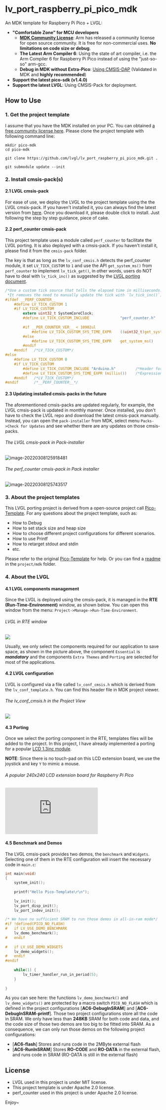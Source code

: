 # lv_port_raspberry_pi_pico_mdk

An MDK template for Raspberry Pi Pico + LVGL:

- **"Comfortable Zone" for MCU developers**
  - **[MDK Community License](https://www.keil.com/pr/article/1299.htm)**: Arm has released a community license for open source community. It is free for non-commercial uses. **No limitations on code size or debug**.  
  - **The Latest Arm Compiler 6**: Using the state of art compiler, i.e. the Arm Compiler 6 for Raspberry Pi Pico instead of using the "just-so-so" arm-gcc. 
  - **Debug in MDK without Extra-Pico**: [Using CMSIS-DAP](https://github.com/majbthrd/pico-debug) (Validated in MDK and **highly recommended**)
- **Support the latest pico-sdk (v1.4.0)**
- **Support the latest LVGL**: Using CMSIS-Pack for deployment.



## How to Use

### 1. Get the project template

I assume that you have the MDK installed on your PC. You can obtained [a free community license here](https://www.keil.com/pr/article/1299.htm). Please clone the project template with following command line:

```
mkdir pico-mdk
cd pico-mdk

git clone https://github.com/lvgl/lv_port_raspberry_pi_pico_mdk.git .

git submodule update --init
```



### 2. Install cmsis-pack(s)

#### 2.1 LVGL cmsis-pack

For ease of use, we deploy the LVGL to the project template using the the LVGL cmsis-pack. If you haven't installed it, you can always find the latest version from [here](https://github.com/lvgl/lvgl/tree/master/env_support/cmsis-pack). Once you download it, please double click to install. Just following the step by step guidance, piece of cake. 



#### 2.2 perf_counter cmsis-pack

This project template uses a module called `perf_counter` to facilitate the LVGL porting. It is also deployed with a cmsis-pack. If you haven't install it, please find it from the `cmsis-pack` folder. 

The key is that as long as the `lv_conf_cmsis.h` detects the perf_counter module, it set `LV_TICK_CUSTOM` to `1` and use the API `get_system_ms()` from `perf_counter` to implement `lv_tick_get()`, in other words, users do NOT have to deal with `lv_tick_inc()` as suggested by the [LVGL porting document](https://docs.lvgl.io/master/porting/tick.html). 



```c
/*Use a custom tick source that tells the elapsed time in milliseconds.
 *It removes the need to manually update the tick with `lv_tick_inc()`)*/
#ifdef __PERF_COUNTER__
    #define LV_TICK_CUSTOM 1
    #if LV_TICK_CUSTOM
        extern uint32_t SystemCoreClock;
        #define LV_TICK_CUSTOM_INCLUDE              "perf_counter.h" 
        
        #if __PER_COUNTER_VER__ < 10902ul
            #define LV_TICK_CUSTOM_SYS_TIME_EXPR    ((uint32_t)get_system_ticks() / (SystemCoreClock / 1000ul))
        #else
            #define LV_TICK_CUSTOM_SYS_TIME_EXPR    get_system_ms()
        #endif
    #endif   /*LV_TICK_CUSTOM*/
#else
    #define LV_TICK_CUSTOM 0
    #if LV_TICK_CUSTOM
        #define LV_TICK_CUSTOM_INCLUDE "Arduino.h"         /*Header for the system time function*/
        #define LV_TICK_CUSTOM_SYS_TIME_EXPR (millis())    /*Expression evaluating to current system time in ms*/
    #endif   /*LV_TICK_CUSTOM*/
#endif       /*__PERF_COUNTER__*/
```



#### 2.3 Updating installed cmsis-packs in the future

The aforementioned cmsis-packs are updated regularly, for example, the LVGL cmsis-pack is updated in monthly manner. Once installed, you don't have to check the LVGL repo and download the latest cmsis-pack manually. Instead, you can open the `pack-installer` from MDK, select menu `Packs->Check for Updates` and see whether there are any updates on those cmsis-packs. 



###### The LVGL cmsis-pack in Pack-installer

![image-20220308125918481](./documents/Pictures/LVGL)



###### The perf_counter cmsis-pack in Pack installer

![image-20220308125743517](./documents/Pictures/perf_counter)



### 3. About the project templates

This LVGL porting project is derived from a open-source project call [Pico-Template](https://github.com/GorgonMeducer/Pico_Template). For any questions about the project template, such as:

- How to Debug
- How to set stack size and heap size
- How to choose different project configurations for different scenarios.
- How to use Printf
- How to retarget stdout and stdin 
- etc.

Please refer to the original [Pico-Template](https://github.com/GorgonMeducer/Pico_Template) for help. Or you can find a [readme](./project/mdk/README.md) in the `project/mdk` folder. 



### 4. About the LVGL 

#### 4.1 LVGL components management

Since the LVGL is deployed using the cmsis-pack, it is managed in the **RTE (Run-Time-Environment)** window, as shown below. You can open this window from the menu: `Project->Manage->Run-Time-Environment`.



###### LVGL in RTE window

![](./documents/Pictures/RTE_LVGL.png) 



Usually, we only select the components required for our application to save space, as shown in the picture above, the component `Essential` is ***mandatory*** and the components `Extra Themes` and `Porting` are selected for most of the applications. 

#### 4.2 LVGL configuration

LVGL is configured via a file called `lv_conf_cmsis.h` which is derived from the `lv_conf_template.h`. You can find this header file in MDK project viewer.



###### The lv_conf_cmsis.h in the Project View

![](./documents/Pictures/Project_View_lv_conf_cmsis.png) 



#### 4.3 Porting

Once we select the porting component in the RTE, templates files will be added to the project. In this project, I have already implemented a porting for a popular [LCD 1.3inc module](https://www.waveshare.com/wiki/Pico-LCD-1.3). 

**NOTE**: Since there is no touch-pad on this LCD extension board, we use the joystick and key `Y` to mimic a mouse.  



###### A popular 240x240 LCD extension board for Raspberry Pi Pico

![](https://www.waveshare.com/w/thumb.php?f=Pico-LCD-1.3-1.jpg&width=500) 

#### 4.5 Benchmark and Demos

The LVGL cmsis-pack provides two demos, the `benchmark` and `Widgets`. Selecting one of them in the RTE configuration will insert the necessary code in `main.c`:



```c
int main(void)
{
    system_init();
    
    printf("Hello Pico-Template\r\n");
    
    lv_init();
    lv_port_disp_init();
    lv_port_indev_init();

/* We have no sufficient SRAM to run those demos in all-in-ram mode*/
#if !defined(PICO_NO_FLASH)
#   if LV_USE_DEMO_BENCHMARK
    lv_demo_benchmark();
#   endif
    
#   if LV_USE_DEMO_WIDGETS
    lv_demo_widgets();
#   endif
#endif
    
    while(1) {
        lv_timer_handler_run_in_period(5);
    }
    
}
```



As you can see here: the functions `lv_demo_benchmark()` and `lv_demo_widgets()` are protected by a macro switch `PICO_NO_FLASH` which is defined in the project configurations [**AC6-DebugInSRAM**] and [**AC6-DebugInSRAM-printf**]. Those two project configurations store all the code in SRAM. We only have less than **248KB** SRAM for both code and data, and the code size of those two demos are too big to be fitted into SRAM. As a consequence, we can only run those demos on the following project configurations:

- [**AC6-flash**]  Stores and runs code in the 2MByte external flash
- [**AC6-RunInSRAM**] Stores **RO-CODE** and **RO-DATA** in the external flash, and runs code in SRAM (RO-DATA is still in the external flash)



## License

- LVGL used in this project is under MIT license.
- This project template is under Apache 2.0 license.
- perf_counter used in this project is under Apache 2.0 license.



Enjoy~